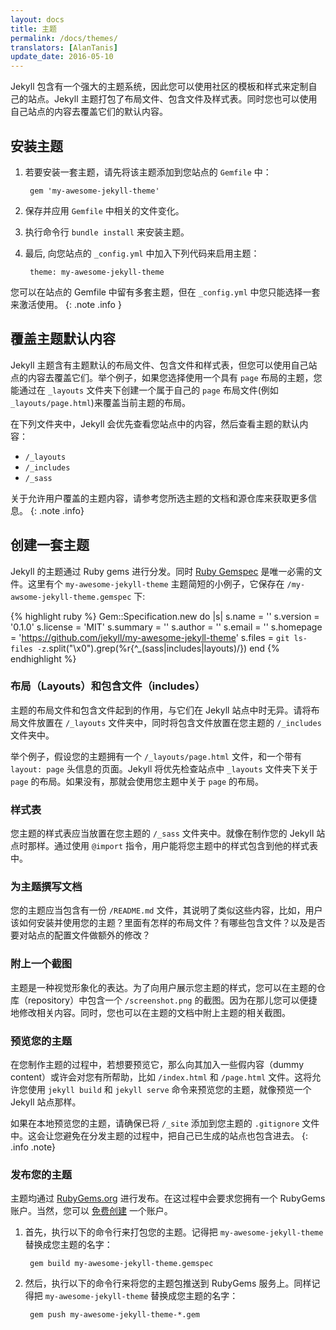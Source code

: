 ```yaml
---
layout: docs
title: 主题
permalink: /docs/themes/
translators: [AlanTanis]
update_date: 2016-05-10
---
```


Jekyll 包含有一个强大的主题系统，因此您可以使用社区的模板和样式来定制自己的站点。Jekyll 主题打包了布局文件、包含文件及样式表。同时您也可以使用自己站点的内容去覆盖它们的默认内容。

## 安装主题

1. 若要安装一套主题，请先将该主题添加到您站点的 `Gemfile` 中：

        gem 'my-awesome-jekyll-theme'

2. 保存并应用 `Gemfile` 中相关的文件变化。
3. 执行命令行 `bundle install` 来安装主题。
4. 最后, 向您站点的 `_config.yml` 中加入下列代码来启用主题：

        theme: my-awesome-jekyll-theme

您可以在站点的 Gemfile 中留有多套主题，但在 `_config.yml` 中您只能选择一套来激活使用。
{: .note .info }

## 覆盖主题默认内容

Jekyll 主题含有主题默认的布局文件、包含文件和样式表，但您可以使用自己站点的内容去覆盖它们。举个例子，如果您选择使用一个具有 `page` 布局的主题，您能通过在 `_layouts` 文件夹下创建一个属于自己的 `page` 布局文件(例如 `_layouts/page.html`)来覆盖当前主题的布局。

在下列文件夹中，Jekyll 会优先查看您站点中的内容，然后查看主题的默认内容：

* `/_layouts`
* `/_includes`
* `/_sass`

关于允许用户覆盖的主题内容，请参考您所选主题的文档和源仓库来获取更多信息。
{: .note .info}

## 创建一套主题

Jekyll 的主题通过 Ruby gems 进行分发。同时 [Ruby Gemspec](http://guides.rubygems.org/specification-reference/) 是唯一必需的文件。这里有个 `my-awesome-jekyll-theme` 主题简短的小例子，它保存在 `/my-awsome-jekyll-theme.gemspec` 下:

{% highlight ruby %}
Gem::Specification.new do |s|
  s.name     = '<THEME TITLE>'
  s.version  = '0.1.0'
  s.license  = 'MIT'
  s.summary  = '<THEME DESCRIPTION>'
  s.author   = '<YOUR NAME>'
  s.email    = '<YOUR EMAIL>'
  s.homepage = 'https://github.com/jekyll/my-awesome-jekyll-theme'
  s.files    = `git ls-files -z`.split("\x0").grep(%r{^_(sass|includes|layouts)/})
end
{% endhighlight %}

### 布局（Layouts）和包含文件（includes）

主题的布局文件和包含文件起到的作用，与它们在 Jekyll 站点中时无异。请将布局文件放置在 `/_layouts` 文件夹中，同时将包含文件放置在您主题的 `/_includes` 文件夹中。

举个例子，假设您的主题拥有一个 `/_layouts/page.html` 文件，和一个带有 `layout: page` 头信息的页面。Jekyll 将优先检查站点中 `_layouts` 文件夹下关于 `page` 的布局。如果没有，那就会使用您主题中关于 `page` 的布局。

### 样式表

您主题的样式表应当放置在您主题的 `/_sass` 文件夹中。就像在制作您的 Jekyll 站点时那样。通过使用 `@import` 指令，用户能将您主题中的样式包含到他的样式表中。

### 为主题撰写文档

您的主题应当包含有一份 `/README.md` 文件，其说明了类似这些内容，比如，用户该如何安装并使用您的主题？里面有怎样的布局文件？有哪些包含文件？以及是否要对站点的配置文件做额外的修改？

### 附上一个截图

主题是一种视觉形象化的表达。为了向用户展示您主题的样式，您可以在主题的仓库（repository）中包含一个 `/screenshot.png` 的截图。因为在那儿您可以便捷地修改相关内容。同时，您也可以在主题的文档中附上主题的相关截图。

### 预览您的主题

在您制作主题的过程中，若想要预览它，那么向其加入一些假内容（dummy content）或许会对您有所帮助，比如 `/index.html` 和 `/page.html` 文件。这将允许您使用 `jekyll build` 和 `jekyll serve` 命令来预览您的主题，就像预览一个 Jekyll 站点那样。

如果在本地预览您的主题，请确保已将 `/_site` 添加到您主题的 `.gitignore` 文件中。这会让您避免在分发主题的过程中，把自己已生成的站点也包含进去。
{: .info .note}

### 发布您的主题

主题均通过 [RubyGems.org](https://rubygems.org) 进行发布。在这过程中会要求您拥有一个 RubyGems 账户。当然，您可以 [免费创建](https://rubygems.org/sign_up) 一个账户。

1. 首先，执行以下的命令行来打包您的主题。记得把 `my-awesome-jekyll-theme` 替换成您主题的名字：

        gem build my-awesome-jekyll-theme.gemspec

2. 然后，执行以下的命令行来将您的主题包推送到 RubyGems 服务上。同样记得把 `my-awesome-jekyll-theme` 替换成您主题的名字：

        gem push my-awesome-jekyll-theme-*.gem
